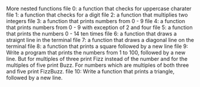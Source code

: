 More nested functions 
file 0: a function that checks for uppercase charater
file 1: a function that checks for a digit 
file 2: a function that multiplies two integers
file 3: a function that prints numbers from 0 - 9
file 4: a function that prints numbers from 0 -  9 with exception of 2 and four
file 5: a function that prints the numbers 0 - 14 ten times
file 6: a function that draws a straignt line in the terminal 
file 7: a function that draws a diagonal line on the terminal
file  8: a function that prints a square followed by a new line
file 9: Write a program that prints the numbers from 1 to 100, followed by a new line. But for multiples of three print Fizz instead of the number and for the multiples of five print Buzz. For numbers which are multiples of both three and five print FizzBuzz.
file 10: Write a function that prints a triangle, followed by a new line.

